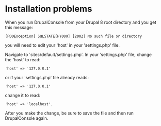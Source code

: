 # Installation problems 

When you run DrupalConsole from your Drupal 8 root directory and you get this message:
```
[PDOException] SQLSTATE[HY000] [2002] No such file or directory
```
you will need to edit your 'host' in your 'settings.php' file. 

Navigate to 'sites/default/settings.php'. In your 'settings.php' file, change the 'host' to read:
```
'host' => '127.0.0.1'
```
or if your 'settings.php' file already reads:
```
'host' => '127.0.0.1'
```
change it to read:
```
'host' => 'localhost'. 
```
After you make the change, be sure to save the file and then run DrupalConsole again.
